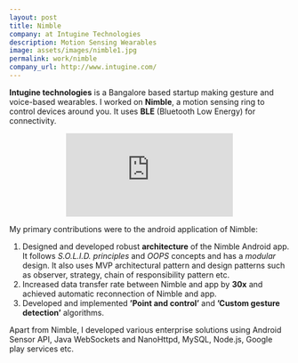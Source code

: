 ```yaml
---
layout: post
title: Nimble 
company: at Intugine Technologies
description: Motion Sensing Wearables
image: assets/images/nimble1.jpg
permalink: work/nimble
company_url: http://www.intugine.com/
---
```


**Intugine technologies** is a Bangalore based startup making gesture and voice-based wearables. I worked on 
**Nimble**, a motion sensing ring to control devices around you. It uses **BLE** (Bluetooth Low Energy) for connectivity. 

<div align="middle" >
<iframe src="https://www.youtube.com/embed/LMr31up2hCc" onload="this.width=screen.width*0.5;this.height=screen.height*0.5;" frameborder="0" allowfullscreen></iframe>
</div>

My primary contributions were to the android application of Nimble:
1. Designed and developed robust **architecture** of the Nimble Android app. It follows *S.O.L.I.D. principles* and *OOPS* concepts and has a *modular* design.
 It also uses MVP architectural pattern and design patterns such as observer, strategy, chain of responsibility pattern etc.
2. Increased data transfer rate between Nimble and app by **30x** and achieved automatic reconnection of Nimble and app.
3. Developed and implemented **’Point and control’** and **’Custom gesture detection’** algorithms.

Apart from Nimble, I developed various enterprise solutions using Android Sensor API, Java WebSockets and NanoHttpd, MySQL, Node.js, Google play services etc.


